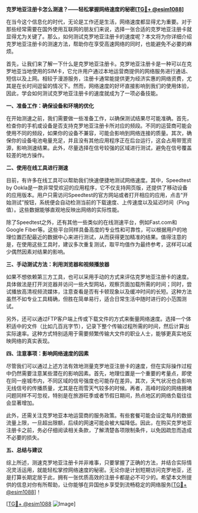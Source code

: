 **克罗地亚注册卡怎么测速？——轻松掌握网络速度的秘密[[TG💪+ @esim1088](https://t.me/s/esim1088)]**

在当今这个信息化的时代，无论是工作还是生活，网络速度都显得尤为重要。对于那些经常需要在国外使用互联网的朋友们来说，选择一张合适的克罗地亚注册卡就显得尤为关键了。那么，如何测试克罗地亚注册卡的速度呢？本文将为你详细介绍克罗地亚注册卡的测速方法，帮助你在享受高速网络的同时，也能避免不必要的麻烦。

首先，让我们来了解一下什么是克罗地亚注册卡。克罗地亚注册卡是一种可以在克罗地亚当地使用的SIM卡，它允许用户通过本地运营商提供的网络服务进行通话、短信以及上网。相较于漫游服务，注册卡通常能提供更为经济实惠的网络资费，尤其是在长时间逗留的情况下。然而，网络速度的好坏直接影响到我们的使用体验，因此，学会如何测试克罗地亚注册卡的速度就成为了一项必备技能。

**一、准备工作：确保设备和环境的优化**

在开始测速之前，我们需要做一些准备工作，以确保测试结果尽可能准确。首先，检查你的手机或设备是否支持克罗地亚注册卡所对应的频段。不同的运营商可能会使用不同的频段，如果你的设备不兼容，可能会影响到网络连接的质量。其次，确保你的设备电池电量充足，并且没有其他应用程序正在后台运行，这会占用带宽资源，影响测速结果。此外，尽量选择在信号较强的区域进行测试，避免在信号覆盖较差的地方操作。

**二、使用在线工具进行测速**

目前，有许多在线工具可以帮助我们快速便捷地测试网络速度。其中，Speedtest by Ookla是一款非常受欢迎的应用程序，它不仅支持网页版，还提供了移动设备的应用版本。用户只需访问Speedtest的官方网站或者打开相应的应用，点击“开始测试”按钮，系统便会自动检测当前的下载速度、上传速度以及延迟时间（Ping值）。这些数据能够直观地反映出网络的实际性能。

除了Speedtest之外，还有其他一些类似的在线测速平台，例如Fast.com和Google Fiber等。这些平台同样具备高度的专业性和可靠性，可以根据用户的地理位置匹配最近的数据中心来进行测试，从而获得更加精准的结果。值得注意的是，在使用这些工具时，建议多次重复测试，取平均值作为最终参考，这样可以减少偶然因素对结果的影响。

**三、手动测试方法：利用浏览器和视频播放器**

如果不想依赖第三方工具，也可以采用手动的方式来评估克罗地亚注册卡的速度。具体做法是打开浏览器并访问一些大型网站，观察页面加载所需的时间；同时，尝试播放高清视频流媒体，注意查看是否有卡顿现象以及缓冲时间的长短。这种方法虽然不如专业工具精确，但胜在简单易行，适合日常生活中随时进行的小范围测试。

另外，还可以通过FTP客户端上传或下载文件的方式来衡量网络速度。选择一个体积适中的文件（比如几百兆字节），记录下整个传输过程所需的时间，然后计算出实际速率。这种方式特别适用于需要频繁传输大文件的职业人士，能够更真实地反映网络的真实表现。

**四、注意事项：影响网络速度的因素**

尽管我们可以通过上述方法有效地测量克罗地亚注册卡的速度，但在实际操作过程中仍然需要注意某些潜在的影响因素。首先，地理位置是一个重要的考量点，即使在同一座城市内，不同区域的信号强度也可能存在差异。其次，天气状况也会影响无线信号的传播质量，尤其是在雨雪天气较多的时候。再者，高峰时段的网络拥堵问题同样不可忽视，特别是在旅游旺季或者节假日期间，热点地区的网络负载往往会显著增加。

此外，还需关注克罗地亚本地运营商的服务政策。有些套餐可能会设定每月的数据流量上限，一旦超出限额，后续的网速可能会被大幅降低。因此，在购买克罗地亚注册卡之前，务必仔细阅读相关条款，了解清楚各项限制条件，以免因疏忽而造成不必要的损失。

**五、总结与建议**

综上所述，测速克罗地亚注册卡并非难事，只要掌握了正确的方法，并结合实际情况灵活运用，就能轻松掌控网络速度的秘密。无论你是计划短期访问克罗地亚，还是打算长期定居于此，拥有一张优质高效的注册卡都是必不可少的。希望本文所提供的信息对你有所帮助，让你能够在异国他乡享受到流畅稳定的网络服务[[TG💪+ @esim1088](https://t.me/s/esim1088)]！

[[TG💪+ @esim1088](https://t.me/s/esim1088) ![Image](https://i.postimg.cc/4NQfJmqS/Snipaste-2025-05-13-00-14-12.png)]